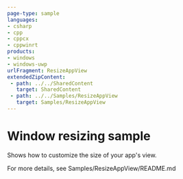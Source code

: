 ```yaml
---
page-type: sample
languages:
- csharp
- cpp
- cppcx
- cppwinrt
products:
- windows
- windows-uwp
urlFragment: ResizeAppView
extendedZipContent:
 - path: ../../SharedContent
   target: SharedContent
 - path: ../../Samples/ResizeAppView
   target: Samples/ResizeAppView
---
```


<!---
  category: ControlsLayoutAndText
  samplefwlink: http://go.microsoft.com/fwlink/p/?LinkId=620026
--->

# Window resizing sample

Shows how to customize the size of your app's view.

For more details, see Samples/ResizeAppView/README.md
